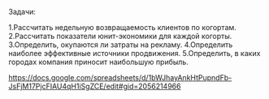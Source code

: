 Задачи:

1.Рассчитать недельную возвращаемость клиентов по когортам. 
2.Рассчитать показатели юнит-экономики для каждой когорты.
3.Определить, окупаются ли затраты на рекламу.
4.Определить наиболее эффективные источники продвижения.
5.Определить, в каких городах компания приносит наибольшую прибыль.

https://docs.google.com/spreadsheets/d/1bWJhayAnkHtPupndFb-JsFjM17PjcFIAU4qH1iSgZCE/edit#gid=2056214966
